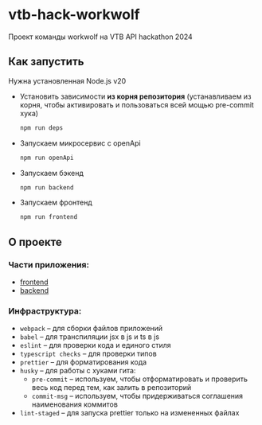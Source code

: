 # vtb-hack-workwolf

Проект команды workwolf на VTB API hackathon 2024

## Как запустить

Нужна установленная Node.js v20

- Установить зависимости **из корня репозитория** (устанавливаем из корня, чтобы активировать и пользоваться всей мощью pre-commit хука)
  ```bash
  npm run deps
  ```
- Запускаем микросервис с openApi
  ```bash
  npm run openApi
  ```
- Запускаем бэкенд
  ```bash
  npm run backend
  ```
- Запускаем фронтенд
  ```bash
  npm run frontend
  ```

## О проекте

### Части приложения:

- [frontend](./frontend)
- [backend](./backend)

### Инфраструктура:

- `webpack` – для сборки файлов приложений
- `babel` – для транспиляции jsx в js и ts в js
- `eslint` – для проверки кода и единого стиля
- `typescript checks` – для проверки типов
- `prettier` – для форматирования кода
- `husky` – для работы с хуками гита:
  - `pre-commit` – используем, чтобы отформатировать и проверить весь код перед тем, как залить в репозиторий
  - `commit-msg` – используем, чтобы придерживаться соглашения наименования коммитов
- `lint-staged` – для запуска prettier только на измененных файлах
